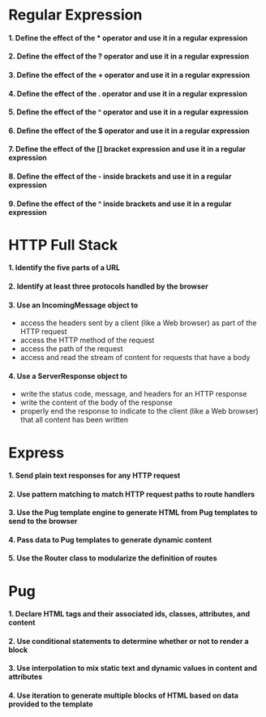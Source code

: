 # Regular Expression

#### 1. Define the effect of the * operator and use it in a regular expression
#### 2. Define the effect of the ? operator and use it in a regular expression
#### 3. Define the effect of the + operator and use it in a regular expression
#### 4. Define the effect of the . operator and use it in a regular expression
#### 5. Define the effect of the ^ operator and use it in a regular expression
#### 6. Define the effect of the $ operator and use it in a regular expression
#### 7. Define the effect of the [] bracket expression and use it in a regular expression
#### 8. Define the effect of the - inside brackets and use it in a regular expression
#### 9. Define the effect of the ^ inside brackets and use it in a regular expression

# HTTP Full Stack 

#### 1. Identify the five parts of a URL
#### 2. Identify at least three protocols handled by the browser
#### 3. Use an IncomingMessage object to
  - access the headers sent by a client (like a Web browser) as part of the HTTP request
  - access the HTTP method of the request
  - access the path of the request
  - access and read the stream of content for requests that have a body
#### 4. Use a ServerResponse object to
  - write the status code, message, and headers for an HTTP response
  - write the content of the body of the response
  - properly end the response to indicate to the client (like a Web browser) that all content has been written

# Express

#### 1. Send plain text responses for any HTTP request
#### 2. Use pattern matching to match HTTP request paths to route handlers
#### 3. Use the Pug template engine to generate HTML from Pug templates to send to the browser
#### 4. Pass data to Pug templates to generate dynamic content
#### 5. Use the Router class to modularize the definition of routes

# Pug

#### 1. Declare HTML tags and their associated ids, classes, attributes, and content
#### 2. Use conditional statements to determine whether or not to render a block
#### 3. Use interpolation to mix static text and dynamic values in content and attributes
#### 4. Use iteration to generate multiple blocks of HTML based on data provided to the template
